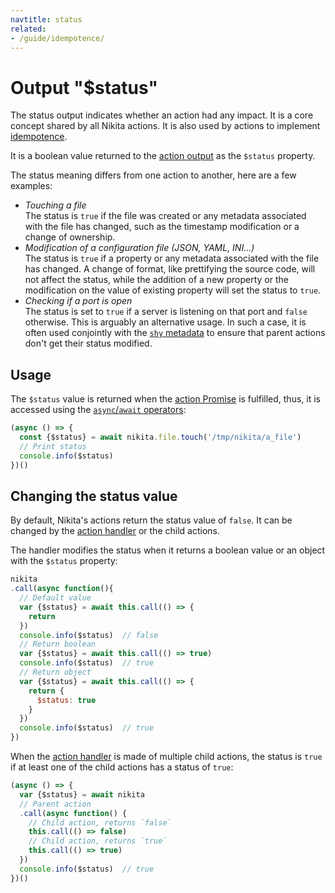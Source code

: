 ```yaml
---
navtitle: status
related:
- /guide/idempotence/
---
```


# Output "$status"

The status output indicates whether an action had any impact. It is a core concept shared by all Nikita actions. It is also used by actions to implement [idempotence](/current/guide/idempotence/).

It is a boolean value returned to the [action output](/current/api/output/) as the `$status` property.

The status meaning differs from one action to another, here are a few examples:

- *Touching a file*   
  The status is `true` if the file was created or any metadata associated with the file has changed, such as the timestamp modification or a change of ownership.
- *Modification of a configuration file (JSON, YAML, INI...)*   
  The status is `true` if a property or any metadata associated with the file has changed. A change of format, like prettifying the source code, will not affect the status, while the addition of a new property or the modification on the value of existing property will set the status to `true`.
- *Checking if a port is open*   
  The status is set to `true` if a server is listening on that port and `false` otherwise. This is arguably an alternative usage. In such a case, it is often used conjointly with the [`shy` metadata](/current/api/metadata/shy/) to ensure that parent actions don't get their status modified.

## Usage

The `$status` value is returned when the [action Promise](/current/guide/promise/) is fulfilled, thus, it is accessed using the [`async`/`await` operators](https://developer.mozilla.org/en-US/docs/Web/JavaScript/Reference/Statements/async_function):

```js
(async () => {
  const {$status} = await nikita.file.touch('/tmp/nikita/a_file')
  // Print status
  console.info($status)
})()
```

## Changing the status value

By default, Nikita's actions return the status value of `false`. It can be changed by the [action handler](/current/api/handler/) or the child actions. 

The handler modifies the status when it returns a boolean value or an object with the `$status` property:

```js
nikita
.call(async function(){
  // Default value
  var {$status} = await this.call(() => {
    return
  })
  console.info($status)  // false
  // Return boolean
  var {$status} = await this.call(() => true)
  console.info($status)  // true
  // Return object
  var {$status} = await this.call(() => {
    return {
      $status: true
    }
  })
  console.info($status)  // true
})
```

When the [action handler](/current/api/handler/) is made of multiple child actions, the status is `true` if at least one of the child actions has a status of `true`:

```js
(async () => {
  var {$status} = await nikita
  // Parent action
  .call(async function() {
    // Child action, returns `false`
    this.call(() => false)
    // Child action, returns `true`
    this.call(() => true)
  })
  console.info($status)  // true
})()
```
